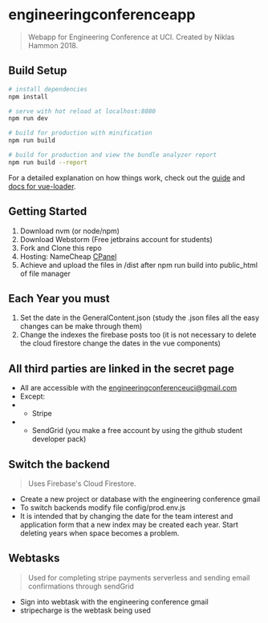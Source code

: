 # engineeringconferenceapp

> Webapp for Engineering Conference at UCI. Created by Niklas Hammon 2018.

## Build Setup

``` bash
# install dependencies
npm install

# serve with hot reload at localhost:8080
npm run dev

# build for production with minification
npm run build

# build for production and view the bundle analyzer report
npm run build --report
```

For a detailed explanation on how things work, check out the [guide](http://vuejs-templates.github.io/webpack/) and [docs for vue-loader](http://vuejs.github.io/vue-loader).

## Getting Started
1. Download nvm (or node/npm)
2. Download Webstorm (Free jetbrains account for students)
3. Fork and Clone this repo
4. Hosting: NameCheap [CPanel](https://server123.web-hosting.com:2083/cpsess7382350696/frontend/paper_lantern/index.html)
5. Achieve and upload the files in /dist after npm run build into public_html of file manager

## Each Year you must
1. Set the date in the GeneralContent.json (study the .json files all the easy changes can be make through them)
2. Change the indexes the firebase posts too (it is not necessary to delete the cloud firestore change the dates in the vue components)

## All third parties are linked in the secret page
+ All are accessible with the engineeringconferenceuci@gmail.com
+ Except:
+ + Stripe
+ + SendGrid (you make a free account by using the github student developer pack)

## Switch the backend
> Uses Firebase's Cloud Firestore. 
+ Create a new project or database with the engineering conference gmail
+ To switch backends modify file config/prod.env.js 
+ It is intended that by changing the date for the team interest and application form that a new index may be created each year. Start deleting years when space becomes a problem.

## Webtasks
> Used for completing stripe payments serverless and sending email confirmations through sendGrid
+ Sign into webtask with the engineering conference gmail
+ stripecharge is the webtask being used
